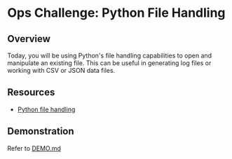 # Ops Challenge: Python File Handling

## Overview

Today, you will be using Python's file handling capabilities to open and manipulate an existing file. This can be useful in generating log files or working with CSV or JSON data files.

## Resources

- [Python file handling](https://www.w3schools.com/python/python_file_handling.asp)

## Demonstration

Refer to [DEMO.md](DEMO.md)

